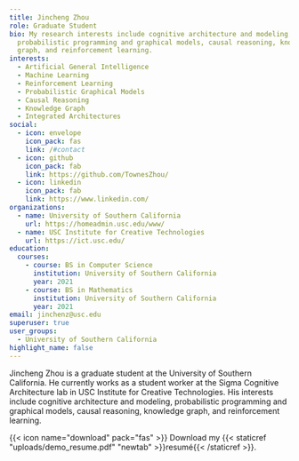 ```yaml
---
title: Jincheng Zhou
role: Graduate Student
bio: My research interests include cognitive architecture and modeling,
  probabilistic programming and graphical models, causal reasoning, knowledge
  graph, and reinforcement learning.
interests:
  - Artificial General Intelligence
  - Machine Learning
  - Reinforcement Learning
  - Probabilistic Graphical Models
  - Causal Reasoning
  - Knowledge Graph
  - Integrated Architectures
social:
  - icon: envelope
    icon_pack: fas
    link: /#contact
  - icon: github
    icon_pack: fab
    link: https://github.com/TownesZhou/
  - icon: linkedin
    icon_pack: fab
    link: https://www.linkedin.com/
organizations:
  - name: University of Southern California
    url: https://homeadmin.usc.edu/www/
  - name: USC Institute for Creative Technologies
    url: https://ict.usc.edu/
education:
  courses:
    - course: BS in Computer Science
      institution: University of Southern California
      year: 2021
    - course: BS in Mathematics
      institution: University of Southern California
      year: 2021
email: jinchenz@usc.edu
superuser: true
user_groups:
  - University of Southern California
highlight_name: false
---
```

Jincheng Zhou is a graduate student at the University of Southern California. He currently works as a student worker at the Sigma Cognitive Architecture lab in USC Institute for Creative Technologies. His interests include cognitive architecture and modeling, probabilistic programming and graphical models, causal reasoning, knowledge graph, and reinforcement learning.



{{< icon name="download" pack="fas" >}} Download my {{< staticref "uploads/demo_resume.pdf" "newtab" >}}resumé{{< /staticref >}}.